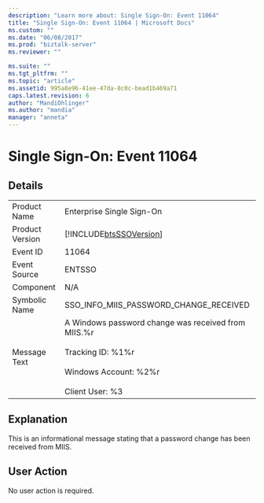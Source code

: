 ```yaml
---
description: "Learn more about: Single Sign-On: Event 11064"
title: "Single Sign-On: Event 11064 | Microsoft Docs"
ms.custom: ""
ms.date: "06/08/2017"
ms.prod: "biztalk-server"
ms.reviewer: ""

ms.suite: ""
ms.tgt_pltfrm: ""
ms.topic: "article"
ms.assetid: 995a8e96-41ee-47da-8c0c-bead1b469a71
caps.latest.revision: 6
author: "MandiOhlinger"
ms.author: "mandia"
manager: "anneta"
---
```

# Single Sign-On: Event 11064
## Details  
  
|                 |                                                                                                                                                 |
|-----------------|-------------------------------------------------------------------------------------------------------------------------------------------------|
|  Product Name   |                                                            Enterprise Single Sign-On                                                            |
| Product Version |                                           [!INCLUDE[btsSSOVersion](../includes/btsssoversion-md.md)]                                            |
|    Event ID     |                                                                      11064                                                                      |
|  Event Source   |                                                                     ENTSSO                                                                      |
|    Component    |                                                                       N/A                                                                       |
|  Symbolic Name  |                                                     SSO_INFO_MIIS_PASSWORD_CHANGE_RECEIVED                                                      |
|  Message Text   | A Windows password change was received from MIIS.%r<br /><br /> Tracking ID: %1%r<br /><br /> Windows Account: %2%r<br /><br /> Client User: %3 |
  
## Explanation  
 This is an informational message stating that a password change has been received from MIIS.  
  
## User Action  
 No user action is required.
